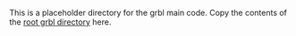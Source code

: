 This is a placeholder directory for the grbl main code.
Copy the contents of the [root grbl directory](../../../grbl) here.
